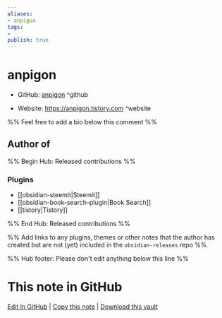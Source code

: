 ```yaml
---
aliases:
- anpigon
tags:
- 
publish: true
---
```


# anpigon

- GitHub: [anpigon](https://github.com/anpigon/) ^github
<!-- - Discord: `@` ^discord-->
- Website: <https://anpigon.tistory.com> ^website
<!-- - [[Publish sites|Publish site]]: <https://> ^publish-->

%% Feel free to add a bio below this comment %%


## Author of

%% Begin Hub: Released contributions %%
### Plugins
- [[obsidian-steemit|Steemit]]
- [[obsidian-book-search-plugin|Book Search]]
- [[tistory|Tistory]]

%% End Hub: Released contributions %%

%% Add links to any plugins, themes or other notes that the author has created but are not (yet) included in the `obsidian-releases` repo %%

<!--
### Unlisted plugins
-->

<!--
### Others
-->

<!--
## Sponsor this author
-->

<!-- - [[GitHub sponsors]]: [Sponsor @anpigon on GitHub Sponsors](https://github.com/sponsors/anpigon) ^github-sponsor-->
<!-- - [[Buy me a coffee]]: <https://> ^buy-me-a-coffee-->
<!-- - [[PayPal]]: <https://> ^paypal-->
<!-- - [[Patreon]]: <https://> ^patreon-->

<!--
## Follow this author
-->

<!-- - [[YouTube Channels|On YouTube]]: <https://> ^youtube-->
<!-- - Twitter: <https://> ^twitter-->
<!-- - ... -->

%% Hub footer: Please don't edit anything below this line %%

# This note in GitHub

<span class="git-footer">[Edit In GitHub](https://github.dev/obsidian-community/obsidian-hub/blob/main/01%20-%20Community/People/anpigon.md "git-hub-edit-note") | [Copy this note](https://raw.githubusercontent.com/obsidian-community/obsidian-hub/main/01%20-%20Community/People/anpigon.md "git-hub-copy-note") | [Download this vault](https://github.com/obsidian-community/obsidian-hub/archive/refs/heads/main.zip "git-hub-download-vault") </span>
